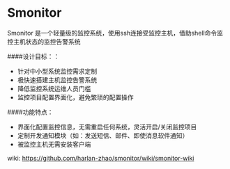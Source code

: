 # Smonitor
Smonitor 是一个轻量级的监控系统，使用ssh连接受监控主机，借助shell命令监控主机状态的监控告警系统<br>

####设计目标：：
+ 针对中小型系统监控需求定制
+ 极快速搭建主机监控告警系统
+ 降低监控系统运维人员门槛
+ 监控项目配置界面化，避免繁琐的配置操作

####功能特点：
+ 界面化配置监控信息，无需重启任何系统，灵活开启/关闭监控项目
+ 定制开发通知模块（如：发送短信、邮件、即使消息软件通知）
+ 被监控主机无需安装客户端


wiki:  https://github.com/harlan-zhao/smonitor/wiki/smonitor-wiki
